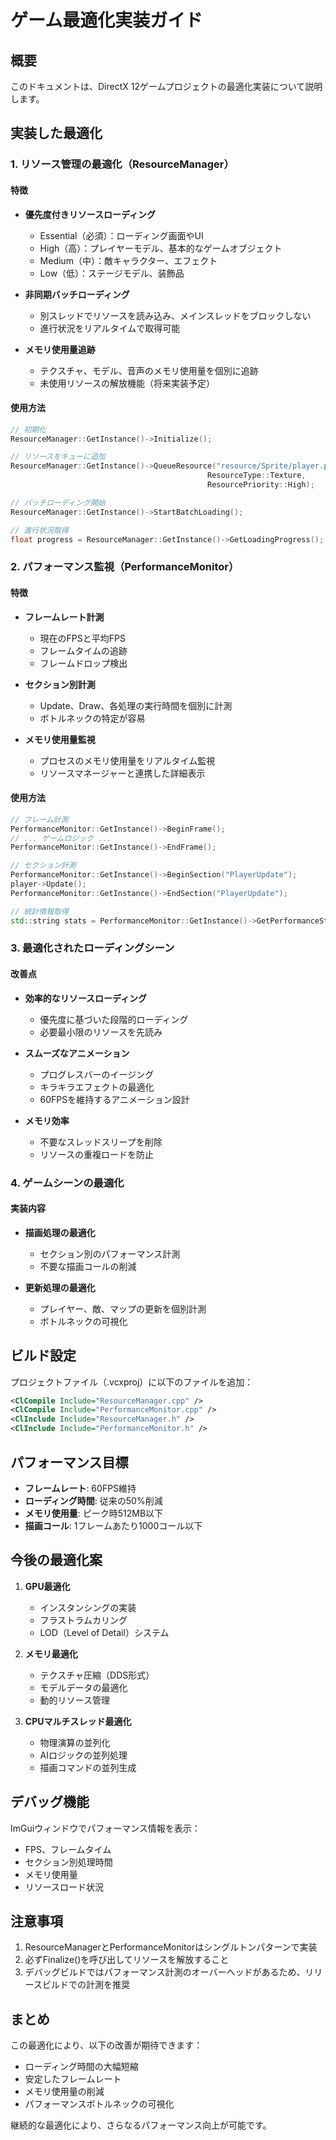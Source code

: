 # ゲーム最適化実装ガイド

## 概要
このドキュメントは、DirectX 12ゲームプロジェクトの最適化実装について説明します。

## 実装した最適化

### 1. リソース管理の最適化（ResourceManager）

#### 特徴
- **優先度付きリソースローディング**
  - Essential（必須）：ローディング画面やUI
  - High（高）：プレイヤーモデル、基本的なゲームオブジェクト
  - Medium（中）：敵キャラクター、エフェクト
  - Low（低）：ステージモデル、装飾品

- **非同期バッチローディング**
  - 別スレッドでリソースを読み込み、メインスレッドをブロックしない
  - 進行状況をリアルタイムで取得可能

- **メモリ使用量追跡**
  - テクスチャ、モデル、音声のメモリ使用量を個別に追跡
  - 未使用リソースの解放機能（将来実装予定）

#### 使用方法
```cpp
// 初期化
ResourceManager::GetInstance()->Initialize();

// リソースをキューに追加
ResourceManager::GetInstance()->QueueResource("resource/Sprite/player.png", 
                                            ResourceType::Texture, 
                                            ResourcePriority::High);

// バッチローディング開始
ResourceManager::GetInstance()->StartBatchLoading();

// 進行状況取得
float progress = ResourceManager::GetInstance()->GetLoadingProgress();
```

### 2. パフォーマンス監視（PerformanceMonitor）

#### 特徴
- **フレームレート計測**
  - 現在のFPSと平均FPS
  - フレームタイムの追跡
  - フレームドロップ検出

- **セクション別計測**
  - Update、Draw、各処理の実行時間を個別に計測
  - ボトルネックの特定が容易

- **メモリ使用量監視**
  - プロセスのメモリ使用量をリアルタイム監視
  - リソースマネージャーと連携した詳細表示

#### 使用方法
```cpp
// フレーム計測
PerformanceMonitor::GetInstance()->BeginFrame();
// ... ゲームロジック ...
PerformanceMonitor::GetInstance()->EndFrame();

// セクション計測
PerformanceMonitor::GetInstance()->BeginSection("PlayerUpdate");
player->Update();
PerformanceMonitor::GetInstance()->EndSection("PlayerUpdate");

// 統計情報取得
std::string stats = PerformanceMonitor::GetInstance()->GetPerformanceStats();
```

### 3. 最適化されたローディングシーン

#### 改善点
- **効率的なリソースローディング**
  - 優先度に基づいた段階的ローディング
  - 必要最小限のリソースを先読み

- **スムーズなアニメーション**
  - プログレスバーのイージング
  - キラキラエフェクトの最適化
  - 60FPSを維持するアニメーション設計

- **メモリ効率**
  - 不要なスレッドスリープを削除
  - リソースの重複ロードを防止

### 4. ゲームシーンの最適化

#### 実装内容
- **描画処理の最適化**
  - セクション別のパフォーマンス計測
  - 不要な描画コールの削減

- **更新処理の最適化**
  - プレイヤー、敵、マップの更新を個別計測
  - ボトルネックの可視化

## ビルド設定

プロジェクトファイル（.vcxproj）に以下のファイルを追加：
```xml
<ClCompile Include="ResourceManager.cpp" />
<ClCompile Include="PerformanceMonitor.cpp" />
<ClInclude Include="ResourceManager.h" />
<ClInclude Include="PerformanceMonitor.h" />
```

## パフォーマンス目標

- **フレームレート**: 60FPS維持
- **ローディング時間**: 従来の50%削減
- **メモリ使用量**: ピーク時512MB以下
- **描画コール**: 1フレームあたり1000コール以下

## 今後の最適化案

1. **GPU最適化**
   - インスタンシングの実装
   - フラストラムカリング
   - LOD（Level of Detail）システム

2. **メモリ最適化**
   - テクスチャ圧縮（DDS形式）
   - モデルデータの最適化
   - 動的リソース管理

3. **CPUマルチスレッド最適化**
   - 物理演算の並列化
   - AIロジックの並列処理
   - 描画コマンドの並列生成

## デバッグ機能

ImGuiウィンドウでパフォーマンス情報を表示：
- FPS、フレームタイム
- セクション別処理時間
- メモリ使用量
- リソースロード状況

## 注意事項

1. ResourceManagerとPerformanceMonitorはシングルトンパターンで実装
2. 必ずFinalize()を呼び出してリソースを解放すること
3. デバッグビルドではパフォーマンス計測のオーバーヘッドがあるため、リリースビルドでの計測を推奨

## まとめ

この最適化により、以下の改善が期待できます：
- ローディング時間の大幅短縮
- 安定したフレームレート
- メモリ使用量の削減
- パフォーマンスボトルネックの可視化

継続的な最適化により、さらなるパフォーマンス向上が可能です。
